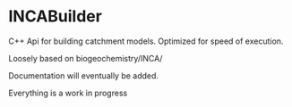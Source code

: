 # INCABuilder
C++ Api for building catchment models. Optimized for speed of execution.

Loosely based on biogeochemistry/INCA/


Documentation will eventually be added.


Everything is a work in progress
